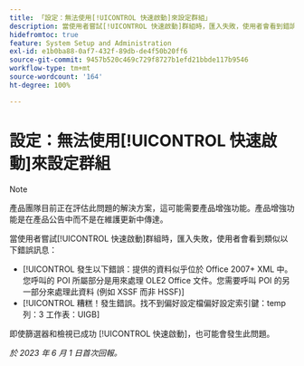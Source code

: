 ```yaml
---
title: 「設定：無法使用[!UICONTROL 快速啟動]來設定群組」
description: 當使用者嘗試[!UICONTROL 快速啟動]群組時，匯入失敗，使用者會看到錯誤訊息。
hidefromtoc: true
feature: System Setup and Administration
exl-id: e1b0ba88-0af7-432f-89db-de4f50b20ff6
source-git-commit: 9457b520c469c729f8727b1efd21bbde117b9546
workflow-type: tm+mt
source-wordcount: '164'
ht-degree: 100%

---
```


# 設定：無法使用[!UICONTROL 快速啟動]來設定群組

>[!NOTE]
>
>產品團隊目前正在評估此問題的解決方案，這可能需要產品增強功能。產品增強功能是在產品公告中而不是在維護更新中傳達。

當使用者嘗試[!UICONTROL 快速啟動]群組時，匯入失敗，使用者會看到類似以下錯誤訊息：

* [!UICONTROL 發生以下錯誤：提供的資料似乎位於 Office 2007+ XML 中。您呼叫的 POI 所屬部分是用來處理 OLE2 Office 文件。您需要呼叫 POI 的另一部分來處理此資料 (例如 XSSF 而非 HSSF)]
* [!UICONTROL 糟糕！發生錯誤。找不到偏好設定檔偏好設定索引鍵：temp 列：3 工作表：UIGB]

即使篩選器和檢視已成功 [!UICONTROL 快速啟動]，也可能會發生此問題。

_於 2023 年 6 月 1 日首次回報。_
